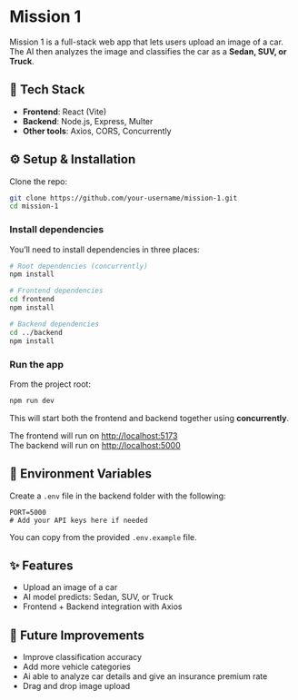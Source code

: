 # Mission 1

Mission 1 is a full-stack web app that lets users upload an image of a car. The AI then analyzes the image and classifies the car as a **Sedan, SUV, or Truck**.

## 🚀 Tech Stack

- **Frontend**: React (Vite)
- **Backend**: Node.js, Express, Multer
- **Other tools**: Axios, CORS, Concurrently

## ⚙️ Setup & Installation

Clone the repo:

```bash
git clone https://github.com/your-username/mission-1.git
cd mission-1
```

### Install dependencies

You’ll need to install dependencies in three places:

```bash
# Root dependencies (concurrently)
npm install

# Frontend dependencies
cd frontend
npm install

# Backend dependencies
cd ../backend
npm install
```

### Run the app

From the project root:

```bash
npm run dev
```

This will start both the frontend and backend together using **concurrently**.

The frontend will run on [http://localhost:5173](http://localhost:5173)  
The backend will run on [http://localhost:5000](http://localhost:5000)

## 🔑 Environment Variables

Create a `.env` file in the backend folder with the following:

```env
PORT=5000
# Add your API keys here if needed
```

You can copy from the provided `.env.example` file.

## ✨ Features

- Upload an image of a car
- AI model predicts: Sedan, SUV, or Truck
- Frontend + Backend integration with Axios

## 📌 Future Improvements

- Improve classification accuracy
- Add more vehicle categories
- Ai able to analyze car details and give an insurance premium rate
- Drag and drop image upload
